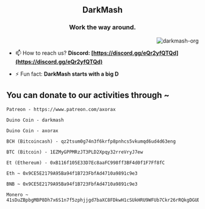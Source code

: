 <h2 align="center">DarkMash</h3>
<h3 align="center">Work the way around.</h3>
  
<p align="right"> <img src="https://komarev.com/ghpvc/?username=darkmash-org&label=Profile%20views&color=0e75b6&style=flat" alt="darkmash-org" /> </p>
 
- 📫 How to reach us? **Discord: [https://discord.gg/eQr2yfQTQd](https://discord.gg/eQr2yfQTQd)** 
 
- ⚡ Fun fact: **DarkMash starts with a big D**


## You can donate to our activities through ~

```    
Patreon - https://www.patreon.com/axorax

Duino Coin - darkmash

Duino Coin - axorax

BCH (Bitcoincash) - qz2tsum0g74n3f6krfp8pnhcs5vkumqd6ud4d63eng

BTC (Bitcoin) - 1EZMyGPPMRzJT3PLD2Xpqy32rreVryJ7ew

Et (Ethereum) - 0xB116f105E33D7Ec8aaFC998ff3BF4d0f1F7Ff8fC

Eth ~ 0x9CE5E2179A95Ba94f1B723FbfAd4710a9891c9e3

BNB ~ 0x9CE5E2179A95Ba94f1B723FbfAd4710a9891c9e3

Monero ~ 41sDuZBpbgMBP8Dh7x6S1n7f5zphjjgd7baXC8FDkwH1cSUkHRU9WFUb7Ckr26rRQkgDGUDH1X4h7UGkG1xt6CmJ4kWtD9J
```


